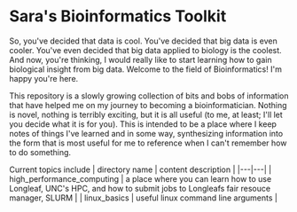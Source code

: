 # Sara's Bioinformatics Toolkit

So, you've decided that data is cool. You've decided that big data is even cooler. You've even decided that big data applied to biology is the coolest. And now, you're thinking, I would really like to start learning how to gain biological insight from big data. Welcome to the field of Bioinformatics! I'm happy you're here.

This repository is a slowly growing collection of bits and bobs of information that have helped me on my journey to becoming a bioinformatician. Nothing is novel, nothing is terribly exciting, but it is all useful (to me, at least; I'll let you decide what it is for you). This is intended to be a place where I keep notes of things I've learned and in some way, synthesizing information into the form that is most useful for me to reference when I can't remember how to do something.

Current topics include
| directory name | content description |
|---|---|
| high_performance_computing | a place where you can learn how to use Longleaf, UNC's HPC, and how to submit jobs to Longleafs fair resouce manager, SLURM | 
| linux_basics | useful linux command line arguments | 
